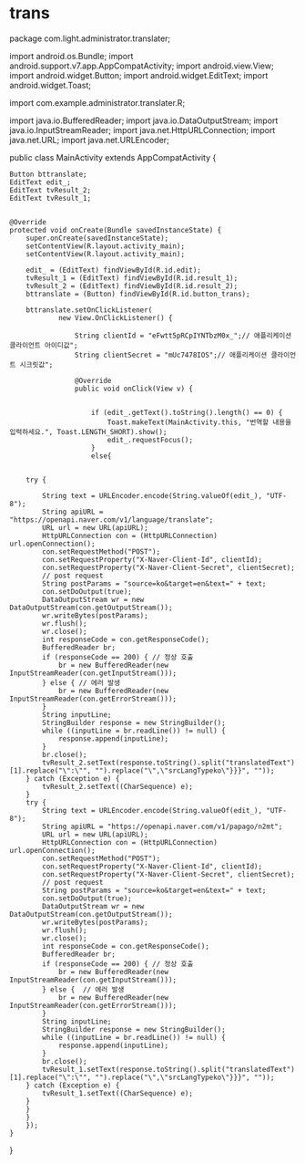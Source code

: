 # trans
package com.light.administrator.translater;

import android.os.Bundle;
import android.support.v7.app.AppCompatActivity;
import android.view.View;
import android.widget.Button;
import android.widget.EditText;
import android.widget.Toast;

import com.example.administrator.translater.R;

import java.io.BufferedReader;
import java.io.DataOutputStream;
import java.io.InputStreamReader;
import java.net.HttpURLConnection;
import java.net.URL;
import java.net.URLEncoder;

public class MainActivity extends AppCompatActivity {

    Button bttranslate;
    EditText edit_;
    EditText tvResult_2;
    EditText tvResult_1;


    @Override
    protected void onCreate(Bundle savedInstanceState) {
        super.onCreate(savedInstanceState);
        setContentView(R.layout.activity_main);
        setContentView(R.layout.activity_main);

        edit_ = (EditText) findViewById(R.id.edit);
        tvResult_1 = (EditText) findViewById(R.id.result_1);
        tvResult_2 = (EditText) findViewById(R.id.result_2);
        bttranslate = (Button) findViewById(R.id.button_trans);

        bttranslate.setOnClickListener(
                new View.OnClickListener() {

                    String clientId = "eFwtt5pRCpIYNTbzM0x_";// 애플리케이션 클라이언트 아이디값";
                    String clientSecret = "mUc7478IOS";// 애플리케이션 클라이언트 시크릿값";

                    @Override
                    public void onClick(View v) {


                        if (edit_.getText().toString().length() == 0) {
                            Toast.makeText(MainActivity.this, "번역할 내용을 입력하세요.", Toast.LENGTH_SHORT).show();
                            edit_.requestFocus();
                        }
                        else{


        try {

            String text = URLEncoder.encode(String.valueOf(edit_), "UTF-8");
            String apiURL = "https://openapi.naver.com/v1/language/translate";
            URL url = new URL(apiURL);
            HttpURLConnection con = (HttpURLConnection) url.openConnection();
            con.setRequestMethod("POST");
            con.setRequestProperty("X-Naver-Client-Id", clientId);
            con.setRequestProperty("X-Naver-Client-Secret", clientSecret);
            // post request
            String postParams = "source=ko&target=en&text=" + text;
            con.setDoOutput(true);
            DataOutputStream wr = new DataOutputStream(con.getOutputStream());
            wr.writeBytes(postParams);
            wr.flush();
            wr.close();
            int responseCode = con.getResponseCode();
            BufferedReader br;
            if (responseCode == 200) { // 정상 호출
                br = new BufferedReader(new InputStreamReader(con.getInputStream()));
            } else { // 에러 발생
                br = new BufferedReader(new InputStreamReader(con.getErrorStream()));
            }
            String inputLine;
            StringBuilder response = new StringBuilder();
            while ((inputLine = br.readLine()) != null) {
                response.append(inputLine);
            }
            br.close();
            tvResult_2.setText(response.toString().split("translatedText")[1].replace("\":\"", "").replace("\",\"srcLangTypeko\"}}}", ""));
        } catch (Exception e) {
            tvResult_2.setText((CharSequence) e);
        }
        try {
            String text = URLEncoder.encode(String.valueOf(edit_), "UTF-8");
            String apiURL = "https://openapi.naver.com/v1/papago/n2mt";
            URL url = new URL(apiURL);
            HttpURLConnection con = (HttpURLConnection) url.openConnection();
            con.setRequestMethod("POST");
            con.setRequestProperty("X-Naver-Client-Id", clientId);
            con.setRequestProperty("X-Naver-Client-Secret", clientSecret);
            // post request
            String postParams = "source=ko&target=en&text=" + text;
            con.setDoOutput(true);
            DataOutputStream wr = new DataOutputStream(con.getOutputStream());
            wr.writeBytes(postParams);
            wr.flush();
            wr.close();
            int responseCode = con.getResponseCode();
            BufferedReader br;
            if (responseCode == 200) { // 정상 호출
                br = new BufferedReader(new InputStreamReader(con.getInputStream()));
            } else {  // 에러 발생
                br = new BufferedReader(new InputStreamReader(con.getErrorStream()));
            }
            String inputLine;
            StringBuilder response = new StringBuilder();
            while ((inputLine = br.readLine()) != null) {
                response.append(inputLine);
            }
            br.close();
            tvResult_1.setText(response.toString().split("translatedText")[1].replace("\":\"", "").replace("\",\"srcLangTypeko\"}}}", ""));
        } catch (Exception e) {
            tvResult_1.setText((CharSequence) e);
        }
        }
        }
        });
    }
}
